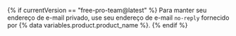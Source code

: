 {% if currentVersion == "free-pro-team@latest" %}
Para manter seu endereço de e-mail privado, use seu
endereço de e-mail `no-reply` fornecido por {% data variables.product.product_name %}.
{% endif %}

